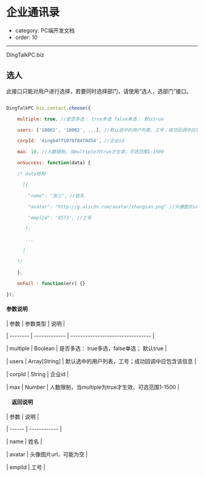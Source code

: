 # 企业通讯录
- category: PC端开发文档
- order: 10---
DingTalkPC.biz

## 选人

此接口只能对用户进行选择，若要同时选择部门，请使用“选人，选部门”接口。

``` javascript
DingTalkPC.biz.contact.choose({
    multiple: true, //是否多选： true多选 false单选； 默认true
    users: ['10001', '10002', ...], //默认选中的用户列表，工号；成功回调中应包含该信息
    corpId: 'dingb4ff1079f84f8d54', //企业id
    max: 10, //人数限制，当multiple为true才生效，可选范围1-1500
    onSuccess: function(data) {
    /* data结构
      [{
        "name": "张三", //姓名
        "avatar": "http://g.alicdn.com/avatar/zhangsan.png" //头像图片url，可能为空
        "emplId": '0573', //工号
       },
       ...
      ]
    */
    },
    onFail : function(err) {}
});
```

#### 参数说明

| 参数       | 参数类型          | 说明                                |
| -------- | ------------- | --------------------------------- |
| multiple | Boolean       | 是否多选： true多选，false单选； 默认true      |
| users    | Array[String] | 默认选中的用户列表，工号；成功回调中应包含该信息          |
| corpId   | String        | 企业id                              |
| max      | Number        | 人数限制，当multiple为true才生效，可选范围1-1500 |

<!--

startWithDepartmentId: Number, //-1表示从自己所在部门开始, 0表示从企业最上层开始，(其他数字表示从该部门开始:暂时不支持)

startWithDepartmentId | Number | -1表示从自己所在部门开始, 0表示从企业最上层开始，(其他数字表示从该部门开始:暂时不支持)

-->

#### 　返回说明

| 参数     | 说明           |
| ------ | ------------ |
| name   | 姓名           |
| avatar | 头像图片url，可能为空 |
| emplId | 工号           |

